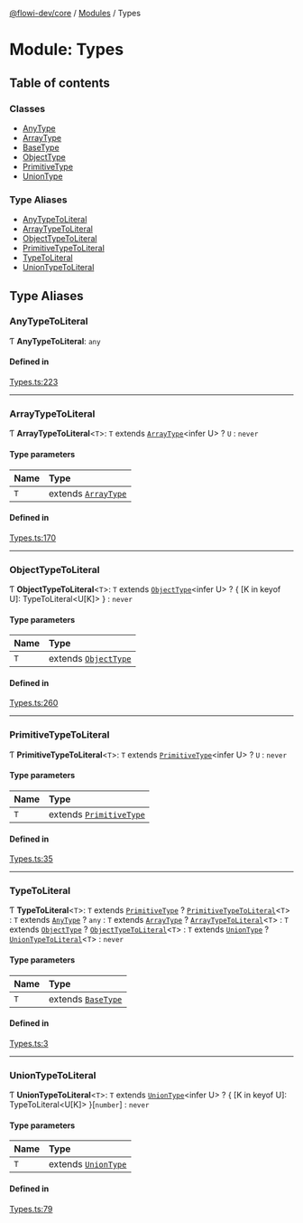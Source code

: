 [@flowi-dev/core](../README.md) / [Modules](../modules.md) / Types

# Module: Types

## Table of contents

### Classes

- [AnyType](../classes/Types.AnyType.md)
- [ArrayType](../classes/Types.ArrayType.md)
- [BaseType](../classes/Types.BaseType.md)
- [ObjectType](../classes/Types.ObjectType.md)
- [PrimitiveType](../classes/Types.PrimitiveType.md)
- [UnionType](../classes/Types.UnionType.md)

### Type Aliases

- [AnyTypeToLiteral](Types.md#anytypetoliteral)
- [ArrayTypeToLiteral](Types.md#arraytypetoliteral)
- [ObjectTypeToLiteral](Types.md#objecttypetoliteral)
- [PrimitiveTypeToLiteral](Types.md#primitivetypetoliteral)
- [TypeToLiteral](Types.md#typetoliteral)
- [UnionTypeToLiteral](Types.md#uniontypetoliteral)

## Type Aliases

### AnyTypeToLiteral

Ƭ **AnyTypeToLiteral**: `any`

#### Defined in

[Types.ts:223](https://github.com/flowi-dev/core/blob/98bdb45/src/classes/Types.ts#L223)

___

### ArrayTypeToLiteral

Ƭ **ArrayTypeToLiteral**<`T`\>: `T` extends [`ArrayType`](../classes/Types.ArrayType.md)<infer U\> ? `U` : `never`

#### Type parameters

| Name | Type |
| :------ | :------ |
| `T` | extends [`ArrayType`](../classes/Types.ArrayType.md) |

#### Defined in

[Types.ts:170](https://github.com/flowi-dev/core/blob/98bdb45/src/classes/Types.ts#L170)

___

### ObjectTypeToLiteral

Ƭ **ObjectTypeToLiteral**<`T`\>: `T` extends [`ObjectType`](../classes/Types.ObjectType.md)<infer U\> ? { [K in keyof U]: TypeToLiteral<U[K]\> } : `never`

#### Type parameters

| Name | Type |
| :------ | :------ |
| `T` | extends [`ObjectType`](../classes/Types.ObjectType.md) |

#### Defined in

[Types.ts:260](https://github.com/flowi-dev/core/blob/98bdb45/src/classes/Types.ts#L260)

___

### PrimitiveTypeToLiteral

Ƭ **PrimitiveTypeToLiteral**<`T`\>: `T` extends [`PrimitiveType`](../classes/Types.PrimitiveType.md)<infer U\> ? `U` : `never`

#### Type parameters

| Name | Type |
| :------ | :------ |
| `T` | extends [`PrimitiveType`](../classes/Types.PrimitiveType.md) |

#### Defined in

[Types.ts:35](https://github.com/flowi-dev/core/blob/98bdb45/src/classes/Types.ts#L35)

___

### TypeToLiteral

Ƭ **TypeToLiteral**<`T`\>: `T` extends [`PrimitiveType`](../classes/Types.PrimitiveType.md) ? [`PrimitiveTypeToLiteral`](Types.md#primitivetypetoliteral)<`T`\> : `T` extends [`AnyType`](../classes/Types.AnyType.md) ? `any` : `T` extends [`ArrayType`](../classes/Types.ArrayType.md) ? [`ArrayTypeToLiteral`](Types.md#arraytypetoliteral)<`T`\> : `T` extends [`ObjectType`](../classes/Types.ObjectType.md) ? [`ObjectTypeToLiteral`](Types.md#objecttypetoliteral)<`T`\> : `T` extends [`UnionType`](../classes/Types.UnionType.md) ? [`UnionTypeToLiteral`](Types.md#uniontypetoliteral)<`T`\> : `never`

#### Type parameters

| Name | Type |
| :------ | :------ |
| `T` | extends [`BaseType`](../classes/Types.BaseType.md) |

#### Defined in

[Types.ts:3](https://github.com/flowi-dev/core/blob/98bdb45/src/classes/Types.ts#L3)

___

### UnionTypeToLiteral

Ƭ **UnionTypeToLiteral**<`T`\>: `T` extends [`UnionType`](../classes/Types.UnionType.md)<infer U\> ? { [K in keyof U]: TypeToLiteral<U[K]\> }[`number`] : `never`

#### Type parameters

| Name | Type |
| :------ | :------ |
| `T` | extends [`UnionType`](../classes/Types.UnionType.md) |

#### Defined in

[Types.ts:79](https://github.com/flowi-dev/core/blob/98bdb45/src/classes/Types.ts#L79)
